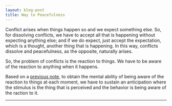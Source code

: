 ```yaml
---
layout: blog-post
title: Way to Peacefulness
---
```


Conflict arises when things happen so and we expect something else. So, for dissolving conflicts, we have to accept all that is happening without expecting anything else; and if we do expect, just accept the expectation, which is a thought, another thing that is happening. In this way, conflicts dissolve and peacefulness, as the opposite, naturally arises.

So, the problem of conflicts is the reaction to things. We have to be aware of the reaction to anything when it happens.

Based on a [previous note](2024-01-04-synaptic-plasticity.md), to obtain the mental ability of being aware of the reaction to things at each moment, we have to sustain an anticipation where the stimulus is the thing that is perceived and the behavior is being aware of the raction to it.

---
